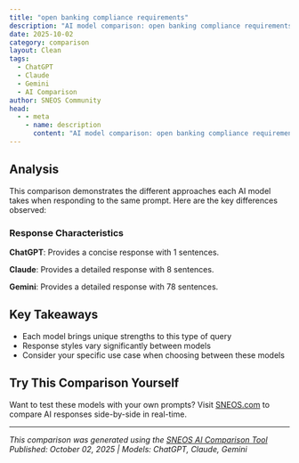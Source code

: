 ```yaml
---
title: "open banking compliance requirements"
description: "AI model comparison: open banking compliance requirements..."
date: 2025-10-02
category: comparison
layout: Clean
tags:
  - ChatGPT
  - Claude
  - Gemini
  - AI Comparison
author: SNEOS Community
head:
  - - meta
    - name: description
      content: "AI model comparison: open banking compliance requirements..."
---
```


<ChatComparison
  title="open banking compliance requirements"
  prompt="open banking compliance requirements"
  :responses='{"ChatGPT": "Open banking compliance requirements vary by region due to different laws, regulations, and standards. Here’s an overview of the key regulatory frameworks and compliance requirements in some major regions:\n\n### 1. **European Union (EU) - PSD2 (Payment Services Directive 2)**\n - **Strong Customer Authentication (SCA)**: Financial institutions must implement multi-factor authentication to ensure secure access to customer accounts.\n - **Third-Party Provider (TPP) Access**: Banks must allow licensed third-party providers to access customer account data with consent.\n - **Customer Consent**: Banks must obtain explicit consent from customers before sharing their data with third parties.\n - **API Standards**: Financial institutions are required to publish open APIs that comply with standards set by the European Banking Authority (EBA) to facilitate secure data sharing.\n - **Data Protection**: The General Data Protection Regulation (GDPR) applies, ensuring user data is handled and protected adequately.\n\n### 2. **United Kingdom - Open Banking Initiative**\n - **Regulatory Framework**: Governed by the Competition and Markets Authority (CMA) and implemented under PSD2.\n - **API Implementation**: Banks must build and maintain secure APIs for third-party access and ensure they meet the technical standards mandated by Open Banking Ltd.\n - **Consumer Protection**: Strong emphasis on protecting consumer rights and ensuring transparency in how data is used and shared.\n - **Compliance Monitoring**: Banks are required to regularly report their compliance status to ensure adherence to Open Banking standards.\n\n### 3. **United States**\n - **No Unified Regulation**: Open banking is largely unregulated at the federal level, but there are ongoing discussions and some state-level initiatives.\n - **Consumer Consent**: Financial institutions should ensure that customers are adequately informed and consent prior to sharing data.\n - **Data Protection Laws**: Compliance with existing consumer protection laws (e.g., GLBA - Gramm-Leach-Bliley Act) and state laws regarding data privacy and protection.\n\n### 4. **Australia - Consumer Data Right (CDR)**\n - **Framework**: The CDR gives consumers the right to access their data and share it with accredited data recipients.\n - **Accreditation**: Third-party providers must be accredited by the Australian Competition and Consumer Commission (ACCC) to access consumer data.\n - **Data Sharing Agreements**: Customers must consent to data sharing, and clear agreements must be in place.\n - **Security Standards**: High standards for data security and protection are mandated, ensuring customer data is shared safely.\n\n### 5. **Canada - Open Banking**\n - **Regulatory Discussions**: Canada is moving toward a framework for open banking, with consultations ongoing to develop regulations.\n - **Privacy Regulations**: Compliance with existing data privacy laws (such as PIPEDA) is essential.\n - **Consumer Control**: Emphasis on consumer control over their data and clear mechanisms for consent.\n\n### Key Compliance Themes\n - **Security and Data Protection**: Data security is paramount across all regions, emphasizing encryption, secure APIs, and access controls.\n - **Consumer Rights and Consent**: Clear frameworks ensuring that consumers control their data and understand the implications of sharing it.\n - **Standardization**: Development and adherence to standards for APIs and data formats to ensure interoperability and security.\n - **Reporting and Accountability**: Regular compliance audits, reporting obligations, and accountability measures.\n\n### Important Considerations\n- **Legal Expertise**: Organizations must engage legal and compliance experts to navigate the specific requirements in each jurisdiction.\n- **Technology Investments**: Implementation of secure systems and APIs, along with data management practices, is crucial.\n- **Customer Education**: Businesses must focus on educating their customers about their rights and the implications of open banking to foster trust.\n\nStaying compliant with open banking regulations requires ongoing attention to changes in the regulatory landscape, technological developments, and consumer expectations.", "Claude": "# Open Banking Compliance Requirements\n\nOpen banking compliance varies by jurisdiction, but here are the key requirements across major markets:\n\n## Core Regulatory Frameworks\n\n### **Europe (PSD2)**\n- **Strong Customer Authentication (SCA)** - Multi-factor authentication required\n- **Data Protection** - GDPR compliance mandatory\n- **API Standards** - NextGenPSD2 framework implementation\n- **Licensing** - Payment Institution or E-money Institution license required\n- **Consent Management** - Explicit customer consent with clear revocation process\n\n### **United Kingdom (Open Banking Standard)**\n- **CMA9 Compliance** - For major banks (asset threshold \u003E\u00A325bn)\n- **OBIE Standards** - Technical specifications and API standards\n- **FCA Authorization** - Account Information Service Provider (AISP) or Payment Initiation Service Provider (PISP) registration\n- **Operational Guidelines** - Customer experience and liability frameworks\n\n### **United States (Emerging Framework)**\n- **CFPB Section 1033** - Consumer data rights (proposed rule)\n- **FFIEC Guidance** - Third-party risk management\n- **State Regulations** - Varying state-level requirements\n- **Industry Standards** - FDX API standards adoption\n\n## Universal Compliance Areas\n\n### **1. Data Security \u0026 Privacy**\n- ISO 27001 certification\n- Encryption of data in transit and at rest\n- Regular security audits and penetration testing\n- Data minimization principles\n- Privacy by design implementation\n\n### **2. Technical Standards**\n- RESTful API implementation\n- OAuth 2.0 authentication\n- TLS 1.2\u002B encryption\n- Rate limiting and throttling\n- API versioning and backward compatibility\n\n### **3. Operational Requirements**\n- **Service Level Agreements (SLAs)**\n - 99.5% uptime typically required\n - Response time standards (usually \u003C1 second)\n - Incident response procedures\n\n- **Customer Support**\n - Complaint handling procedures\n - Customer communication protocols\n - Service disruption notifications\n\n### **4. Risk Management**\n- Third-party risk assessments\n- Operational resilience planning\n- Business continuity procedures\n- Fraud monitoring and prevention\n- Anti-money laundering (AML) compliance\n\n## Implementation Checklist\n\n### **Pre-Launch Requirements**\n- [ ] Obtain necessary regulatory licenses/registrations\n- [ ] Complete security certifications\n- [ ] Implement required API standards\n- [ ] Establish consent management system\n- [ ] Create customer communication materials\n- [ ] Develop incident response procedures\n\n### **Ongoing Compliance**\n- [ ] Regular security assessments\n- [ ] API performance monitoring\n- [ ] Regulatory reporting requirements\n- [ ] Customer complaint tracking\n- [ ] Staff training and awareness programs\n- [ ] Regular policy updates\n\n## Key Compliance Considerations\n\n### **Consent Management**\n- Granular consent options\n- Clear consent language\n- Easy revocation process\n- Consent renewal procedures\n- Audit trail maintenance\n\n### **Liability Framework**\n- Unauthorized transaction liability\n- Data breach responsibilities\n- Service availability guarantees\n- Customer redress mechanisms\n\n### **Data Governance**\n- Data retention policies\n- Purpose limitation adherence\n- Data sharing agreements\n- Cross-border transfer compliance\n- Right to data portability\n\n## Penalties for Non-Compliance\n\n- **Financial penalties** up to 4% of annual turnover (GDPR)\n- **License revocation** by regulatory authorities\n- **Operational restrictions** or service limitations\n- **Reputational damage** and customer loss\n- **Legal liability** for data breaches or fraud\n\nWould you like me to elaborate on any specific jurisdiction\u0027s requirements or particular compliance area?", "Gemini": "Open banking compliance requirements are complex and vary depending on the specific jurisdiction. However, they generally revolve around these core principles and areas:\n\n**I. Foundational Principles:**\n\n* **Data Security:** Protecting customer data is paramount. Open banking implementations must have robust security measures to prevent unauthorized access, breaches, and misuse of information.\n* **Consumer Consent:** Explicit and informed consent from the customer is crucial before any data sharing takes place. This consent needs to be specific about what data is shared, with whom, for what purpose, and for how long. Customers must also have the right to withdraw their consent easily.\n* **Transparency:** Customers must understand exactly what data is being shared, with whom, and how it is being used. Clear and understandable communication is essential.\n* **Fairness:** Open banking should not lead to unfair or discriminatory practices. Algorithms and data analysis should be designed to avoid biases.\n* **Liability:** Clear responsibility and accountability are needed in case of errors or unauthorized access. The regulations must define who is liable for different types of incidents.\n* **Interoperability:** Systems and APIs should be designed to work seamlessly with each other, allowing for a smooth and efficient data exchange.\n* **Resilience:** Systems must be resilient and able to withstand technical failures or cyberattacks. Redundancy and failover mechanisms are necessary.\n\n**II. Key Regulatory Areas (General Overview - *Specifics vary significantly by jurisdiction*):**\n\n* **Authorization and Licensing:**\n * **Payment Initiation Service Providers (PISPs):** Entities that initiate payments on behalf of the customer (e.g., facilitating transfers between accounts).\n * **Account Information Service Providers (AISPs):** Entities that retrieve account information from banks to provide aggregated views of finances or other services.\n * Open banking regulations typically require PISPs and AISPs to be licensed or authorized by a relevant regulatory authority (e.g., FCA in the UK, APRA in Australia, EU member state authorities under PSD2). This involves demonstrating financial stability, operational capabilities, security measures, and compliance procedures.\n* **Technical Standards and API Specifications:**\n * Many jurisdictions mandate the use of specific technical standards and API specifications for data sharing. These standards ensure interoperability and security. Examples include:\n * **Financial-grade API (FAPI):** Focuses on security for high-value transactions and data.\n * **OpenID Connect (OIDC):** An authentication layer built on top of OAuth 2.0.\n * **OAuth 2.0:** An authorization framework that allows secure delegated access.\n * Regulations often specify the types of data that can be accessed through APIs, the format of the data, and the frequency of updates.\n* **Data Protection and Privacy:**\n * Open banking must comply with all relevant data protection and privacy laws. This includes regulations like:\n * **GDPR (General Data Protection Regulation) - European Union:** Covers data processing, consent requirements, data subject rights (access, rectification, erasure, portability), and data breach notification.\n * **CCPA (California Consumer Privacy Act) - California:** Grants consumers control over their personal information, including the right to know, the right to delete, and the right to opt-out of the sale of their personal information. Similar laws are emerging in other US states.\n * **Equivalent data protection laws in other countries.**\n * Data minimization is crucial: only collect and process data that is strictly necessary for the agreed-upon purpose.\n * Data retention policies must be in place to ensure that data is not stored for longer than necessary.\n * Data anonymization and pseudonymization techniques should be used where appropriate to protect customer privacy.\n* **Security Requirements:**\n * **Strong Customer Authentication (SCA):** Many regulations (e.g., PSD2) mandate the use of SCA for payment initiation and accessing sensitive account information. SCA typically involves using two or more independent authentication factors (something the user knows, something the user has, something the user is).\n * **Encryption:** Data must be encrypted both in transit and at rest.\n * **Access Controls:** Robust access controls must be implemented to prevent unauthorized access to data.\n * **Vulnerability Management:** Regular security assessments and penetration testing are required to identify and address vulnerabilities.\n * **Incident Response:** A well-defined incident response plan must be in place to handle security breaches and data leaks.\n* **Consumer Rights and Redress:**\n * Customers have the right to access, rectify, and erase their data.\n * Customers must have the right to withdraw their consent for data sharing at any time.\n * Clear mechanisms must be in place for customers to lodge complaints and seek redress in case of errors or unauthorized access.\n * Liability frameworks must be clearly defined to determine who is responsible for losses or damages resulting from open banking transactions.\n* **Operational Resilience:**\n * Open banking systems must be resilient and able to withstand disruptions.\n * Business continuity plans must be in place to ensure that services can be restored quickly in case of outages.\n * Regular testing and monitoring are required to ensure the ongoing availability and reliability of the systems.\n* **Regulatory Reporting:**\n * PISPs and AISPs are typically required to report regularly to the relevant regulatory authority on their activities, including transaction volumes, security incidents, and customer complaints.\n * Reporting requirements vary depending on the jurisdiction.\n\n**III. Examples of Jurisdictional Regulations:**\n\n* **PSD2 (Payment Services Directive 2) - European Union:** A key driver of open banking in Europe. Requires banks to provide APIs that allow authorized third parties to access customer account information and initiate payments.\n* **UK Open Banking Implementation Entity (OBIE):** Responsible for developing and maintaining the open banking standard in the UK, based on PSD2 requirements.\n* **Consumer Data Right (CDR) - Australia:** A broader data-sharing framework that extends beyond banking to other sectors, such as energy and telecommunications.\n* **Hong Kong Monetary Authority (HKMA) Open API Framework:** Promotes the adoption of open APIs in the banking sector in Hong Kong.\n* **Singapore\u0027s Open Banking Initiatives:** MAS (Monetary Authority of Singapore) has been promoting open banking through various initiatives and guidelines.\n* **United States:** The US has a more fragmented regulatory landscape for open banking, with no single overarching law. However, the Consumer Financial Protection Bureau (CFPB) is actively working on regulations related to consumer financial data rights.\n\n**IV. Key Considerations for Compliance:**\n\n* **Jurisdictional Scope:** Determine which jurisdictions you are operating in and comply with the relevant regulations in each jurisdiction. Regulations vary considerably.\n* **Type of Service:** Identify whether you are providing PISP, AISP, or other related services, as this will determine the specific requirements you need to meet.\n* **Data Governance:** Implement a comprehensive data governance framework to ensure that data is handled responsibly and in compliance with all applicable regulations.\n* **Security Posture:** Maintain a strong security posture, including robust security controls, regular security assessments, and a well-defined incident response plan.\n* **Compliance Monitoring:** Continuously monitor your systems and processes to ensure ongoing compliance with open banking regulations.\n* **Legal Counsel:** Engage legal counsel with expertise in open banking regulations to ensure that you are meeting all of your legal obligations.\n\n**In summary, navigating open banking compliance requires a thorough understanding of the relevant regulations in each jurisdiction, a strong commitment to data security and privacy, and a robust data governance framework. It\u0027s a dynamic landscape, so continuous monitoring and adaptation are crucial.** It is highly recommended to consult with legal and compliance experts specializing in open banking to ensure adherence to the latest requirements.\n"}' 
  published-date="08:03"
/>

## Analysis

This comparison demonstrates the different approaches each AI model takes when responding to the same prompt. Here are the key differences observed:

### Response Characteristics

**ChatGPT**: Provides a concise response with 1 sentences. 

**Claude**: Provides a detailed response with 8 sentences. 

**Gemini**: Provides a detailed response with 78 sentences. 

## Key Takeaways

- Each model brings unique strengths to this type of query
- Response styles vary significantly between models
- Consider your specific use case when choosing between these models

## Try This Comparison Yourself

Want to test these models with your own prompts? Visit [SNEOS.com](https://sneos.com) to compare AI responses side-by-side in real-time.

---

*This comparison was generated using the [SNEOS AI Comparison Tool](https://sneos.com)*
*Published: October 02, 2025 | Models: ChatGPT, Claude, Gemini*
